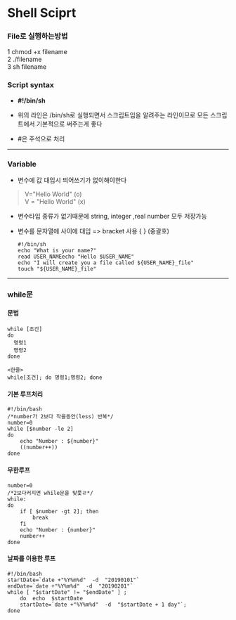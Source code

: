 ﻿# Shell Sciprt  
  
### File로 실행하는방법  
1 chmod +x filename  
2 ./filename  
3 sh filename  
  
### Script syntax  
- **#!/bin/sh**  
- 위의 라인은 /bin/sh로 실행되면서 스크립트임을 알려주는 라인이므로 모든 스크립트에서 기본적으로 써주는게 좋다  
  
- #은 주석으로 처리  
 --------------------------------------
### Variable  
- 변수에 값 대입시 띄어쓰기가 없이해야한다  
> V="Hello World" (o)  
> V = "Hello World" (x)  
>  
- 변수타입 종류가 없기때문에 string, integer ,real number 모두 저장가능  
  
- 변수를 문자열에 사이에 대입 => bracket 사용 { } (중괄호)  
	```  
	#!/bin/sh  
	echo "What is your name?"  
	read USER_NAMEecho "Hello $USER_NAME"  
	echo "I will create you a file called ${USER_NAME}_file"  
	touch "${USER_NAME}_file"  
	```
--------------------------------------	
### while문

#### 문법
```
while [조건]
do 
  명령1
  명령2
done

<한줄>
while[조건]; do 명령1;명령2; done
```
#### 기본 루프처리
```
#!/bin/bash
/*number가 2보다 작을동안(less) 반복*/
number=0
while [$number -le 2]
do 
	echo "Number : ${number}"
	((number++))
done

```
#### 무한루프
```
number=0
/*2보다커지면 while문을 탗룿ㄹ*/
while:
do 
	if [ $number -gt 2]; then
		break
	fi
	echo "Number : {number}"
	number++
done	
```

#### 날짜를 이용한 루프
```
#!/bin/bash 
startDate=`date +"%Y%m%d"  -d  "20190101"` 
endDate=`date +"%Y%m%d"  -d  "20190201"` 
while [ "$startDate" != "$endDate" ] ; 
	do  echo  $startDate 
	startDate=`date +"%Y%m%d"  -d  "$startDate + 1 day"`; 
done
```
